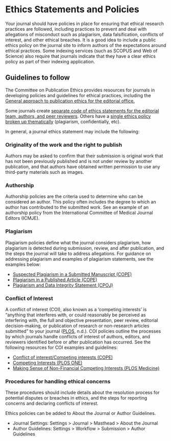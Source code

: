 # Ethics Statements and Policies

Your journal should have policies in place for ensuring that ethical research practices are followed, including practices to prevent and deal with allegations of misconduct such as plagiarism, data falsification, conflicts of interest, and other ethical breaches.
It is a good idea to include a public ethics policy on the journal site to inform authors of the expectations around ethical practices. Some indexing services (such as SCOPUS and Web of Science) also require that journals indicate that they have a clear ethics policy as part of their indexing application.

## Guidelines to follow

The Committee on Publication Ethics provides resources for journals in developing policies and guidelines for ethical practices, including the [General approach to publication ethics for the editorial office.](https://publicationethics.org/resources/flowcharts/general-approach-publication-ethics-editorial-office)

Some journals create [separate code of ethics statements for the editorial team, authors, and peer reviewers](https://journal.lib.uoguelph.ca/index.php/perj/about#ethicseditorial). Others have a [single ethics policy broken up thematically](https://journals.plos.org/plosone/s/ethical-publishing-practice) (plagiarism, confidentially, etc).

In general, a journal ethics statement may include the following:

### Originality of the work and the right to publish

Authors may be asked to confirm that their submission is original work that has not been previously published and is not under review by another publication, and that authors have obtained written permission to use any third-party materials such as images.

### Authorship

Authorship policies are the criteria used to determine who can be considered an author. This policy often includes the degree to which an author has contributed to the submitted work. See an example of an authorship policy from the International Committee of Medical Journal Editors (ICMJE).  

### Plagiarism

Plagiarism policies define what the journal considers plagiarism, how plagiarism is detected during submission, review, and after publication, and the steps the journal will take to address allegations. For guidance on addressing plagiarism and examples of plagiarism statements, see the examples below:
- [Suspected Plagiarism in a Submitted Manuscript (COPE)](https://doi.org/10.24318/cope.2019.2.1)
- [Plagiarism in a Published Article (COPE)](https://doi.org/10.24318/cope.2019.2.2)
- [Plagiarism and Data Integrity Statement (CPOJ)](https://jps.library.utoronto.ca/index.php/cpoj/Plagiarism)

### Conflict of Interest

A conflict of interest (COI), also known as a ‘competing interests’ is “anything that interferes with, or could reasonably be perceived as interfering with, the full and objective presentation, peer review, editorial decision-making, or publication of research or non-research articles submitted” to your journal ([PLOS](https://journals.plos.org/plosone/s/competing-interests), n.d.). COI policies outline the processes by which journals handle conflicts of interest of authors, editors, and reviewers identified before or after publication has occurred. See the following resources for COI examples and guidelines:

- [Conflict of interest/Competing interests (COPE)](https://publicationethics.org/competinginterests)
- [Competing Interests (PLOS ONE)](https://journals.plos.org/plosone/s/competing-interests)
- [Making Sense of Non-Financial Competing Interests (PLOS Medicine)](https://doi.org/10.1371/journal.pmed.0050199)

### Procedures for handling ethical concerns
These procedures should include details about the resolution process for potential disputes or breaches in ethics, and the steps for reporting concerns and declaring conflicts of interest. 

Ethics policies can be added to About the Journal or Author Guidelines.
- Journal Settings: Settings > Journal > Masthead > About the Journal
- Author Guidelines: Settings > Workflow > Submission > Author Guidelines


